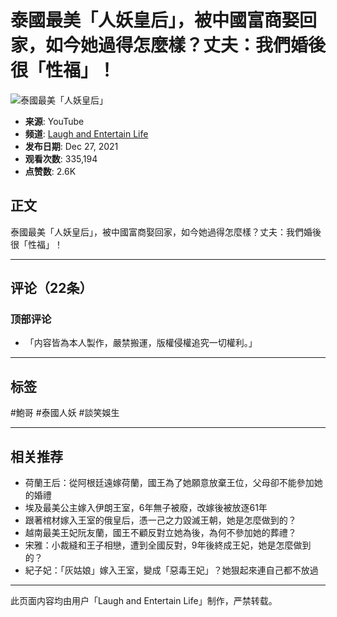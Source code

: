 # 泰國最美「人妖皇后」，被中國富商娶回家，如今她過得怎麼樣？丈夫：我們婚後很「性福」！

![泰國最美「人妖皇后」](https://i.ytimg.com/vi/VvsD2I_hl7Y/hqdefault.jpg?sqp=-oaymwEmCKgBEF5IWvKriqkDGQgBFQAAiEIYAdgBAeIBCggYEAIYBjgBQAE=&rs=AOn4CLDpAH-EYDL46rrEtFP5Dcfz7AyfBw)

- **来源**: YouTube
- **频道**: [Laugh and Entertain Life](https://www.youtube.com/channel/UC-m_c87PJyuvi6BEUuXikXw)
- **发布日期**: Dec 27, 2021
- **观看次数**: 335,194
- **点赞数**: 2.6K

## 正文

泰國最美「人妖皇后」，被中國富商娶回家，如今她過得怎麼樣？丈夫：我們婚後很「性福」！

---

## 评论（22条）

### 顶部评论
- 「内容皆為本人製作，嚴禁搬運，版權侵權追究一切權利。」

---

## 标签
#鮑哥 #泰國人妖 #談笑娛生

---

## 相关推荐
- 荷蘭王后：從阿根廷遠嫁荷蘭，國王為了她願意放棄王位，父母卻不能參加她的婚禮
- 埃及最美公主嫁入伊朗王室，6年無子被廢，改嫁後被放逐61年
- 跟著棺材嫁入王室的俄皇后，憑一己之力毀滅王朝，她是怎麼做到的？
- 越南最美王妃阮友蘭，國王不顧反對立她為後，為何不參加她的葬禮？
- 宋雅：小裁縫和王子相戀，遭到全國反對，9年後終成王妃，她是怎麼做到的？
- 紀子妃：「灰姑娘」嫁入王室，變成「惡毒王妃」？她狠起來連自己都不放過

---

此页面内容均由用户「Laugh and Entertain Life」制作，严禁转载。